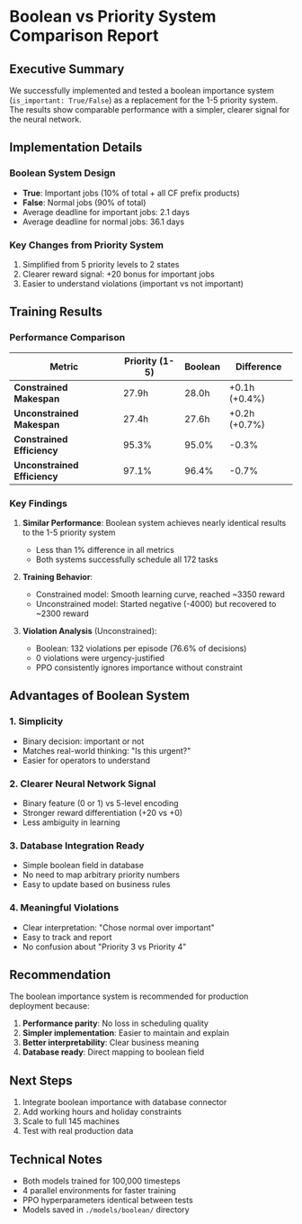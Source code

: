 # Boolean vs Priority System Comparison Report

## Executive Summary

We successfully implemented and tested a boolean importance system (`is_important: True/False`) as a replacement for the 1-5 priority system. The results show comparable performance with a simpler, clearer signal for the neural network.

## Implementation Details

### Boolean System Design
- **True**: Important jobs (10% of total + all CF prefix products)  
- **False**: Normal jobs (90% of total)
- Average deadline for important jobs: 2.1 days
- Average deadline for normal jobs: 36.1 days

### Key Changes from Priority System
1. Simplified from 5 priority levels to 2 states
2. Clearer reward signal: +20 bonus for important jobs
3. Easier to understand violations (important vs not important)

## Training Results

### Performance Comparison

| Metric | Priority (1-5) | Boolean | Difference |
|--------|----------------|---------|------------|
| **Constrained Makespan** | 27.9h | 28.0h | +0.1h (+0.4%) |
| **Unconstrained Makespan** | 27.4h | 27.6h | +0.2h (+0.7%) |
| **Constrained Efficiency** | 95.3% | 95.0% | -0.3% |
| **Unconstrained Efficiency** | 97.1% | 96.4% | -0.7% |

### Key Findings

1. **Similar Performance**: Boolean system achieves nearly identical results to the 1-5 priority system
   - Less than 1% difference in all metrics
   - Both systems successfully schedule all 172 tasks

2. **Training Behavior**:
   - Constrained model: Smooth learning curve, reached ~3350 reward
   - Unconstrained model: Started negative (-4000) but recovered to ~2300 reward

3. **Violation Analysis** (Unconstrained):
   - Boolean: 132 violations per episode (76.6% of decisions)
   - 0 violations were urgency-justified
   - PPO consistently ignores importance without constraint

## Advantages of Boolean System

### 1. Simplicity
- Binary decision: important or not
- Matches real-world thinking: "Is this urgent?"
- Easier for operators to understand

### 2. Clearer Neural Network Signal
- Binary feature (0 or 1) vs 5-level encoding
- Stronger reward differentiation (+20 vs +0)
- Less ambiguity in learning

### 3. Database Integration Ready
- Simple boolean field in database
- No need to map arbitrary priority numbers
- Easy to update based on business rules

### 4. Meaningful Violations
- Clear interpretation: "Chose normal over important"
- Easy to track and report
- No confusion about "Priority 3 vs Priority 4"

## Recommendation

The boolean importance system is recommended for production deployment because:

1. **Performance parity**: No loss in scheduling quality
2. **Simpler implementation**: Easier to maintain and explain
3. **Better interpretability**: Clear business meaning
4. **Database ready**: Direct mapping to boolean field

## Next Steps

1. Integrate boolean importance with database connector
2. Add working hours and holiday constraints
3. Scale to full 145 machines
4. Test with real production data

## Technical Notes

- Both models trained for 100,000 timesteps
- 4 parallel environments for faster training
- PPO hyperparameters identical between tests
- Models saved in `./models/boolean/` directory
